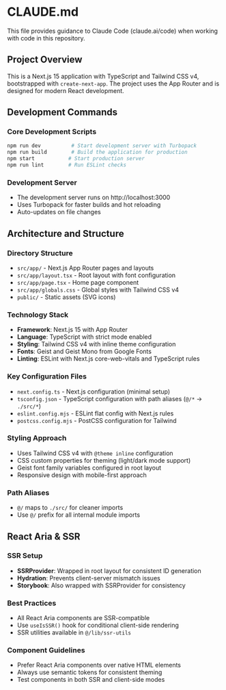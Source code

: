 # CLAUDE.md

This file provides guidance to Claude Code (claude.ai/code) when working with code in this repository.

## Project Overview

This is a Next.js 15 application with TypeScript and Tailwind CSS v4, bootstrapped with `create-next-app`. The project uses the App Router and is designed for modern React development.

## Development Commands

### Core Development Scripts
```bash
npm run dev          # Start development server with Turbopack
npm run build        # Build the application for production
npm start           # Start production server
npm run lint        # Run ESLint checks
```

### Development Server
- The development server runs on http://localhost:3000
- Uses Turbopack for faster builds and hot reloading
- Auto-updates on file changes

## Architecture and Structure

### Directory Structure
- `src/app/` - Next.js App Router pages and layouts
- `src/app/layout.tsx` - Root layout with font configuration
- `src/app/page.tsx` - Home page component
- `src/app/globals.css` - Global styles with Tailwind CSS v4
- `public/` - Static assets (SVG icons)

### Technology Stack
- **Framework**: Next.js 15 with App Router
- **Language**: TypeScript with strict mode enabled
- **Styling**: Tailwind CSS v4 with inline theme configuration
- **Fonts**: Geist and Geist Mono from Google Fonts
- **Linting**: ESLint with Next.js core-web-vitals and TypeScript rules

### Key Configuration Files
- `next.config.ts` - Next.js configuration (minimal setup)
- `tsconfig.json` - TypeScript configuration with path aliases (`@/*` → `./src/*`)
- `eslint.config.mjs` - ESLint flat config with Next.js rules
- `postcss.config.mjs` - PostCSS configuration for Tailwind

### Styling Approach
- Uses Tailwind CSS v4 with `@theme inline` configuration
- CSS custom properties for theming (light/dark mode support)
- Geist font family variables configured in root layout
- Responsive design with mobile-first approach

### Path Aliases
- `@/` maps to `./src/` for cleaner imports
- Use `@/` prefix for all internal module imports

## React Aria & SSR

### SSR Setup
- **SSRProvider**: Wrapped in root layout for consistent ID generation
- **Hydration**: Prevents client-server mismatch issues
- **Storybook**: Also wrapped with SSRProvider for consistency

### Best Practices
- All React Aria components are SSR-compatible
- Use `useIsSSR()` hook for conditional client-side rendering
- SSR utilities available in `@/lib/ssr-utils`

### Component Guidelines
- Prefer React Aria components over native HTML elements
- Always use semantic tokens for consistent theming
- Test components in both SSR and client-side modes